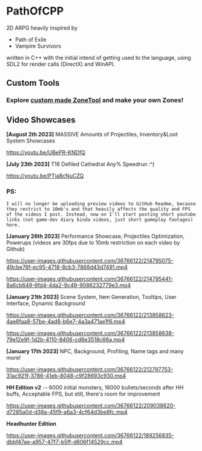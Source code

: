 # PathOfCPP
2D ARPG heavily inspired by
- Path of Exile
- Vampire Survivors

written in C++ with the initial intend of getting used to the language, using SDL2 for render calls (DirectX) and WinAPI.

<h2> Custom Tools </h2>

<h3>Explore <a href="https://wrathen.github.io/PathOfCPP/ZoneTool/" target="_blank">custom made ZoneTool</a> and make your own Zones!</h3>

<h2> Video Showcases </h2>

<b>[August 2th 2023]</b> MASSIVE Amounts of Projectiles, Inventory&Loot System Showcases

https://youtu.be/UBePR-KNDfQ

<b>[July 23th 2023]</b> T16 Defiled Cathedral Any% Speedrun :^)

https://youtu.be/PTja8cNuCZQ

<h3>PS:</h3>

```I will no longer be uploading preview videos to GitHub Readme, because they restrict to 10mb's and that heavily affects the quality and FPS of the videos I post. Instead, now on I'll start posting short youtube links (not game-dev diary kinda videos, just short gameplay footages) here.```

<b>[January 26th 2023]</b> Performance Showcase, Projectiles Optimization, Powerups (videos are 30fps due to 10mb restriction on each video by Github)

https://user-images.githubusercontent.com/36766122/214795075-49cbe76f-ec95-4718-8cb3-7868d43d7491.mp4

https://user-images.githubusercontent.com/36766122/214795441-8a6cb649-6fd4-4da2-9c49-9086232779e3.mp4

<b>[January 21th 2023]</b> Scene System, Item Generation, Tooltips, User Interface, Dynamic Background

https://user-images.githubusercontent.com/36766122/213858623-4ae6faa8-57be-4ad8-b6e7-4a3a471ae1f6.mp4

https://user-images.githubusercontent.com/36766122/213858638-79e12e9f-1d2b-4110-8406-cd6e3518c66a.mp4

<b>[January 17th 2023]</b> NPC, Background, Profiling, Name tags and many more!

https://user-images.githubusercontent.com/36766122/212797753-31ac921f-3786-41eb-8048-c9f28693c930.mp4


<b>HH Edition v2</b> -- 6000 initial monsters, 16000 bullets/seconds after HH buffs, Acceptable FPS, but still, there's room for improvement

https://user-images.githubusercontent.com/36766122/209038620-d7285a0d-d38a-45f9-a6a3-4cf64d3be8fc.mp4

<b>Headhunter Edition</b>

https://user-images.githubusercontent.com/36766122/189256835-dbbf47ae-a957-47f7-b5ff-d606f14529cc.mp4
